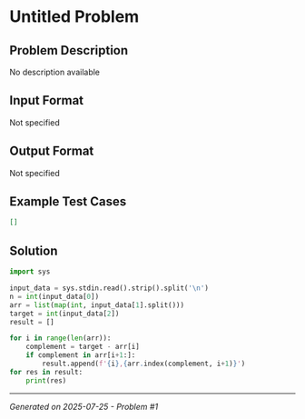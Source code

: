 # Untitled Problem

## Problem Description
No description available

## Input Format
Not specified

## Output Format
Not specified

## Example Test Cases
```json
[]
```

## Solution
```python
import sys

input_data = sys.stdin.read().strip().split('\n')
n = int(input_data[0])
arr = list(map(int, input_data[1].split()))
target = int(input_data[2])
result = []

for i in range(len(arr)):
    complement = target - arr[i]
    if complement in arr[i+1:]:
        result.append(f'{i},{arr.index(complement, i+1)}')
for res in result:
    print(res)
```

---
*Generated on 2025-07-25 - Problem #1*